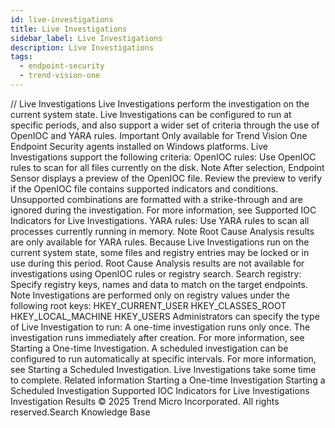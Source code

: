 ```yaml
---
id: live-investigations
title: Live Investigations
sidebar_label: Live Investigations
description: Live Investigations
tags:
  - endpoint-security
  - trend-vision-one
---
```


/*<![CDATA[*/ $('#title').html($('meta[name=map-description]').attr('content')); /*]]>*/ Live Investigations Live Investigations perform the investigation on the current system state. Live Investigations can be configured to run at specific periods, and also support a wider set of criteria through the use of OpenIOC and YARA rules. Important Only available for Trend Vision One Endpoint Security agents installed on Windows platforms. Live Investigations support the following criteria: OpenIOC rules: Use OpenIOC rules to scan for all files currently on the disk. Note After selection, Endpoint Sensor displays a preview of the OpenIOC file. Review the preview to verify if the OpenIOC file contains supported indicators and conditions. Unsupported combinations are formatted with a strike-through and are ignored during the investigation. For more information, see Supported IOC Indicators for Live Investigations. YARA rules: Use YARA rules to scan all processes currently running in memory. Note Root Cause Analysis results are only available for YARA rules. Because Live Investigations run on the current system state, some files and registry entries may be locked or in use during this period. Root Cause Analysis results are not available for investigations using OpenIOC rules or registry search. Search registry: Specify registry keys, names and data to match on the target endpoints. Note Investigations are performed only on registry values under the following root keys: HKEY_CURRENT_USER HKEY_CLASSES_ROOT HKEY_LOCAL_MACHINE HKEY_USERS Administrators can specify the type of Live Investigation to run: A one-time investigation runs only once. The investigation runs immediately after creation. For more information, see Starting a One-time Investigation. A scheduled investigation can be configured to run automatically at specific intervals. For more information, see Starting a Scheduled Investigation. Live Investigations take some time to complete. Related information Starting a One-time Investigation Starting a Scheduled Investigation Supported IOC Indicators for Live Investigations Investigation Results © 2025 Trend Micro Incorporated. All rights reserved.Search Knowledge Base